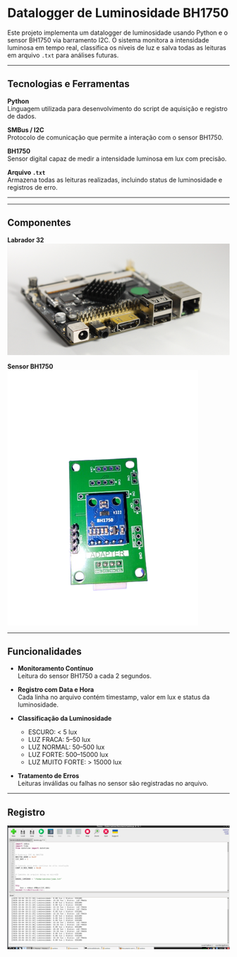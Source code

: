 # Datalogger de Luminosidade BH1750

Este projeto implementa um datalogger de luminosidade usando Python e o sensor BH1750 via barramento I2C. O sistema monitora a intensidade luminosa em tempo real, classifica os níveis de luz e salva todas as leituras em arquivo `.txt` para análises futuras.

---

## Tecnologias e Ferramentas

**Python**  
Linguagem utilizada para desenvolvimento do script de aquisição e registro de dados.

**SMBus / I2C**  
Protocolo de comunicação que permite a interação com o sensor BH1750.

**BH1750**  
Sensor digital capaz de medir a intensidade luminosa em lux com precisão.

**Arquivo `.txt`**  
Armazena todas as leituras realizadas, incluindo status de luminosidade e registros de erro.

---

---

## Componentes

**Labrador 32**  
![Placa ](img/labrador32.jpeg) 

**Sensor BH1750**
![sensor](img/luminosidade-sensor-removebg-preview.png)

---

## Funcionalidades

- **Monitoramento Contínuo**  
  Leitura do sensor BH1750 a cada 2 segundos.

- **Registro com Data e Hora**  
  Cada linha no arquivo contém timestamp, valor em lux e status da luminosidade.

- **Classificação da Luminosidade**  
  - ESCURO: < 5 lux  
  - LUZ FRACA: 5–50 lux  
  - LUZ NORMAL: 50–500 lux  
  - LUZ FORTE: 500–15000 lux  
  - LUZ MUITO FORTE: > 15000 lux

- **Tratamento de Erros**  
  Leituras inválidas ou falhas no sensor são registradas no arquivo.

---

## Registro 

![captura](img/captura.png)








